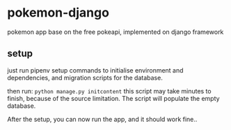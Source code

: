 # pokemon-django
pokemon app base on the free pokeapi, implemented on django framework


## setup
just run pipenv setup commands to initialise environment and dependencies, and migration scripts for the database.


then run:
```python manage.py initcontent```
this script may take minutes to finish, because of the source limitation. The script will populate the empty database.


After the setup, you can now run the app, and it should work fine..
